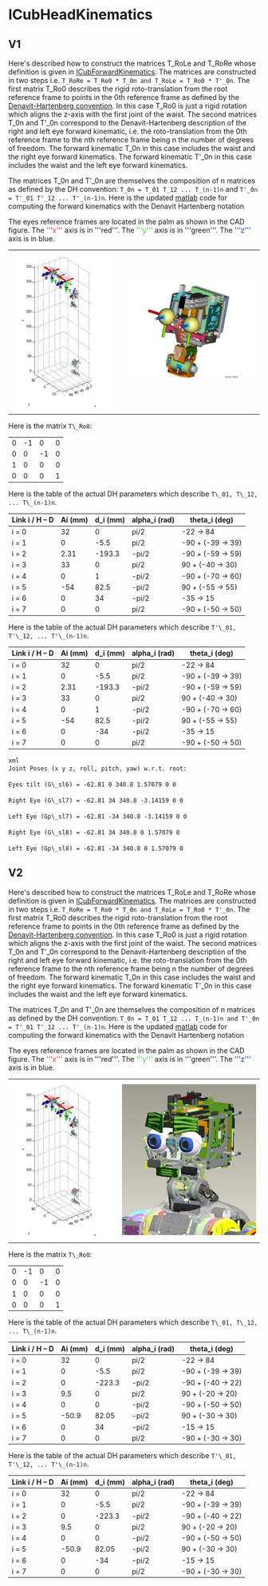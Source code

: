# ICubHeadKinematics

## V1
Here's described how to construct the matrices T_RoLe and T_RoRe whose definition is given in [ICubForwardKinematics](./icub-forward-kinematics.md). The matrices are constructed in two steps i.e. `T_RoRe = T_Ro0 * T_0n and T_RoLe = T_Ro0 * T'_0n`. The first matrix T_Ro0 describes the rigid roto-translation from the root reference frame to points in the 0th reference frame as defined by the [Denavit-Hartenberg convention](./assets/chap3-forward-kinematics.pdf). In this case T_Ro0 is just a rigid rotation which aligns the z-axis with the first joint of the waist. The second matrices T_0n and T'_0n correspond to the Denavit-Hartenberg description of the right and left eye forward kinematic, i.e. the roto-translation from the 0th reference frame to the nth reference frame being n the number of degrees of freedom. The forward kinematic T_0n in this case includes the waist and the right eye forward kinematics. The forward kinematic T'_0n in this case includes the waist and the left eye forward kinematics.

The matrices T_0n and T'_0n are themselves the composition of n matrices as defined by the DH convention: `T_0n = T_01 T_12 ... T_(n-1)n` and `T'_0n = T'_01 T'_12 ... T'_(n-1)n`.
Here is the updated [matlab](./assets/ICubFwdKinNew.zip) code for computing the forward kinematics with the Denavit Hartenberg notation

The eyes reference frames are located in the palm as shown in the CAD figure. 
The <font color=#ff2e31>'''x'''</font> axis is in '''red'''. The <font color=#2BE01B>'''y'''</font> axis is in '''green'''. The <font color=#0030f2>'''z'''</font> axis is in blue. 

|   |   |
|---|---|
|![img-1](./img/HeadFwdKinNew.jpg) | ![img-2](./img/HeadCADRefFrame.jpg)|

Here is the matrix `T\_Ro0`:

|     |     |     |     |
|-----|-----|-----|-----|
| 0   | -1  | 0   | 0   |
| 0   | 0   | -1  | 0   |
| 1   | 0   | 0   | 0   |
| 0   | 0   | 0   | 1   |

Here is the table of the actual DH parameters which describe `T\_01,
T\_12, ... T\_(n-1)n`.

| Link i / H – D | Ai (mm) | d\_i (mm) | alpha\_i (rad) | theta\_i (deg)       |
|----------------|---------|-----------|----------------|----------------------|
| i = 0          | 32      | 0         | pi/2           | -22 -&gt; 84         |
| i = 1          | 0       | -5.5      | pi/2           | -90 + (-39 -&gt; 39) |
| i = 2          | 2.31    | -193.3    | -pi/2          | -90 + (-59 -&gt; 59) |
| i = 3          | 33      | 0         | pi/2           | 90 + (-40 -&gt; 30)  |
| i = 4          | 0       | 1         | -pi/2          | -90 + (-70 -&gt; 60) |
| i = 5          | -54     | 82.5      | -pi/2          | 90 + (-55 -&gt; 55)  |
| i = 6          | 0       | 34        | -pi/2          | -35 -&gt; 15         |
| i = 7          | 0       | 0         | pi/2           | -90 + (-50 -&gt; 50) |

Here is the table of the actual DH parameters which describe `T'\_01,
T'\_12, ... T'\_(n-1)n`.

| Link i / H – D | Ai (mm) | d\_i (mm) | alpha\_i (rad) | theta\_i (deg)       |
|----------------|---------|-----------|----------------|----------------------|
| i = 0          | 32      | 0         | pi/2           | -22 -&gt; 84         |
| i = 1          | 0       | -5.5      | pi/2           | -90 + (-39 -&gt; 39) |
| i = 2          | 2.31    | -193.3    | -pi/2          | -90 + (-59 -&gt; 59) |
| i = 3          | 33      | 0         | pi/2           | 90 + (-40 -&gt; 30)  |
| i = 4          | 0       | 1         | -pi/2          | -90 + (-70 -&gt; 60) |
| i = 5          | -54     | 82.5      | -pi/2          | 90 + (-55 -&gt; 55)  |
| i = 6          | 0       | -34       | -pi/2          | -35 -&gt; 15         |
| i = 7          | 0       | 0         | pi/2           | -90 + (-50 -&gt; 50) |

```
xml
Joint Poses (x y z, roll, pitch, yaw) w.r.t. root:

Eyes tilt (G\_sl6) = -62.81 0 340.8 1.57079 0 0

Right Eye (G\_sl7) = -62.81 34 340.8 -3.14159 0 0

Left Eye (Gp\_sl7) = -62.81 -34 340.8 -3.14159 0 0

Right Eye (G\_sl8) = -62.81 34 340.8 0 1.57079 0

Left Eye (Gp\_sl8) = -62.81 -34 340.8 0 1.57079 0
```
## V2
Here's described how to construct the matrices T_RoLe and T_RoRe whose definition is given in [ICubForwardKinematics](./icub-forward-kinematics.md). The matrices are constructed in two steps i.e. `T_RoRe = T_Ro0 * T_0n and T_RoLe = T_Ro0 * T'_0n`. The first matrix T_Ro0 describes the rigid roto-translation from the root reference frame to points in the 0th reference frame as defined by the [Denavit-Hartenberg convention](./assets/chap3-forward-kinematics.pdf). In this case T_Ro0 is just a rigid rotation which aligns the z-axis with the first joint of the waist. The second matrices T_0n and T'_0n correspond to the Denavit-Hartenberg description of the right and left eye forward kinematic, i.e. the roto-translation from the 0th reference frame to the nth reference frame being n the number of degrees of freedom. The forward kinematic T_0n in this case includes the waist and the right eye forward kinematics. The forward kinematic T'_0n in this case includes the waist and the left eye forward kinematics.

The matrices T_0n and T'_0n are themselves the composition of n matrices as defined by the DH convention: `T_0n = T_01 T_12 ... T_(n-1)n and T'_0n = T'_01 T'_12 ... T'_(n-1)n`.
Here is the updated [matlab](./assets/ICubFwdKinNewV2.zip) code for computing the forward kinematics with the Denavit Hartenberg notation

The eyes reference frames are located in the palm as shown in the CAD figure. 
The <font color=#ff2e31>'''x'''</font> axis is in '''red'''. The <font color=#2BE01B>'''y'''</font> axis is in '''green'''. The <font color=#0030f2>'''z'''</font> axis is in blue.

|   |   |
|---|---|
|![img-1](./img/HeadFwdKinNew.jpg) | ![img-2](./img/HeadCADRefFrameV2.jpg)|

Here is the matrix `T\_Ro0`:

|     |     |     |     |
|-----|-----|-----|-----|
| 0   | -1  | 0   | 0   |
| 0   | 0   | -1  | 0   |
| 1   | 0   | 0   | 0   |
| 0   | 0   | 0   | 1   |

Here is the table of the actual DH parameters which describe `T\_01,
T\_12, ... T\_(n-1)n`.

| Link i / H – D | Ai (mm) | d\_i (mm) | alpha\_i (rad) | theta\_i (deg)       |
|----------------|---------|-----------|----------------|----------------------|
| i = 0          | 32      | 0         | pi/2           | -22 -&gt; 84         |
| i = 1          | 0       | -5.5      | pi/2           | -90 + (-39 -&gt; 39) |
| i = 2          | 0       | -223.3    | -pi/2          | -90 + (-40 -&gt; 22) |
| i = 3          | 9.5     | 0         | pi/2           | 90 + (-20 -&gt; 20)  |
| i = 4          | 0       | 0         | -pi/2          | -90 + (-50 -&gt; 50) |
| i = 5          | -50.9   | 82.05     | -pi/2          | 90 + (-30 -&gt; 30)  |
| i = 6          | 0       | 34        | -pi/2          | -15 -&gt; 15         |
| i = 7          | 0       | 0         | pi/2           | -90 + (-30 -&gt; 30) |

Here is the table of the actual DH parameters which describe `T'\_01,
T'\_12, ... T'\_(n-1)n`.

| Link i / H – D | Ai (mm) | d\_i (mm) | alpha\_i (rad) | theta\_i (deg)       |
|----------------|---------|-----------|----------------|----------------------|
| i = 0          | 32      | 0         | pi/2           | -22 -&gt; 84         |
| i = 1          | 0       | -5.5      | pi/2           | -90 + (-39 -&gt; 39) |
| i = 2          | 0       | -223.3    | -pi/2          | -90 + (-40 -&gt; 22) |
| i = 3          | 9.5     | 0         | pi/2           | 90 + (-20 -&gt; 20)  |
| i = 4          | 0       | 0         | -pi/2          | -90 + (-50 -&gt; 50) |
| i = 5          | -50.9   | 82.05     | -pi/2          | 90 + (-30 -&gt; 30)  |
| i = 6          | 0       | -34       | -pi/2          | -15 -&gt; 15         |
| i = 7          | 0       | 0         | pi/2           | -90 + (-30 -&gt; 30) |